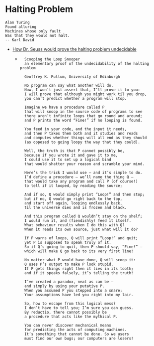 Halting Problem
===============

```
Alan Turing
Found alluring
Machines whose only fault
Was that they would not halt.
-- Karl David
```

* [How Dr. Seuss would prove the halting problem undecidable](http://ebiquity.umbc.edu/blogger/2008/01/19/how-dr-suess-would-prove-the-halting-problem-undecidable/)
    * ```
        Scooping the Loop Snooper
        an elementary proof of the undecidability of the halting problem

        Geoffrey K. Pullum, University of Edinburgh

        No program can say what another will do.
        Now, I won’t just assert that, I’ll prove it to you:
        I will prove that although you might work til you drop,
        you can’t predict whether a program will stop.

        Imagine we have a procedure called P
        that will snoop in the source code of programs to see
        there aren’t infinite loops that go round and around;
        and P prints the word “Fine!” if no looping is found.

        You feed in your code, and the input it needs,
        and then P takes them both and it studies and reads
        and computes whether things will all end as they should
        (as opposed to going loopy the way that they could).

        Well, the truth is that P cannot possibly be,
        because if you wrote it and gave it to me,
        I could use it to set up a logical bind
        that would shatter your reason and scramble your mind.

        Here’s the trick I would use – and it’s simple to do.
        I’d define a procedure – we’ll name the thing Q –
        that would take any program and call P (of course!)
        to tell if it looped, by reading the source;

        And if so, Q would simply print “Loop!” and then stop;
        but if no, Q would go right back to the top,
        and start off again, looping endlessly back,
        til the universe dies and is frozen and black.

        And this program called Q wouldn’t stay on the shelf;
        I would run it, and (fiendishly) feed it itself.
        What behaviour results when I do this with Q?
        When it reads its own source, just what will it do?

        If P warns of loops, Q will print “Loop!” and quit;
        yet P is supposed to speak truly of it.
        So if Q’s going to quit, then P should say, “Fine!” –
        which will make Q go back to its very first line!

        No matter what P would have done, Q will scoop it:
        Q uses P’s output to make P look stupid.
        If P gets things right then it lies in its tooth;
        and if it speaks falsely, it’s telling the truth!

        I’ve created a paradox, neat as can be –
        and simply by using your putative P.
        When you assumed P you stepped into a snare;
        Your assumptions have led you right into my lair.

        So, how to escape from this logical mess?
        I don’t have to tell you; I’m sure you can guess.
        By reductio, there cannot possibly be
        a procedure that acts like the mythical P.

        You can never discover mechanical means
        for predicting the acts of computing machines.
        It’s something that cannot be done. So we users
        must find our own bugs; our computers are losers! 
        ```
